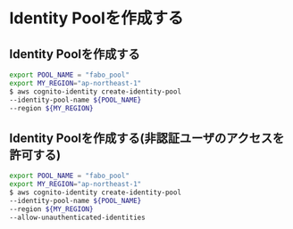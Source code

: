 # Identity Poolを作成する

## Identity Poolを作成する

```bash
export POOL_NAME = "fabo_pool"
export MY_REGION="ap-northeast-1"
$ aws cognito-identity create-identity-pool
--identity-pool-name ${POOL_NAME} 
--region ${MY_REGION}
```


## Identity Poolを作成する(非認証ユーザのアクセスを許可する)

```bash
export POOL_NAME = "fabo_pool"
export MY_REGION="ap-northeast-1"
$ aws cognito-identity create-identity-pool
--identity-pool-name ${POOL_NAME} 
--region ${MY_REGION}
--allow-unauthenticated-identities
```
